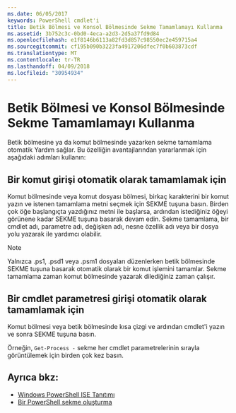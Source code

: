 ```yaml
---
ms.date: 06/05/2017
keywords: PowerShell cmdlet'i
title: Betik Bölmesi ve Konsol Bölmesinde Sekme Tamamlamayı Kullanma
ms.assetid: 3b752c3c-0bd0-4eca-a2d3-2d5a37fd9d84
ms.openlocfilehash: e1f8146b6113a82fd3d857c98550ec2e459715a4
ms.sourcegitcommit: cf195b090b3223fa4917206dfec7f0b603873cdf
ms.translationtype: MT
ms.contentlocale: tr-TR
ms.lasthandoff: 04/09/2018
ms.locfileid: "30954934"
---
```

# <a name="how-to-use-tab-completion-in-the-script-pane-and-console-pane"></a>Betik Bölmesi ve Konsol Bölmesinde Sekme Tamamlamayı Kullanma

Betik bölmesine ya da komut bölmesinde yazarken sekme tamamlama otomatik Yardım sağlar. Bu özelliğin avantajlarından yararlanmak için aşağıdaki adımları kullanın:

## <a name="to-automatically-complete-a-command-entry"></a>Bir komut girişi otomatik olarak tamamlamak için

Komut bölmesinde veya komut dosyası bölmesi, birkaç karakterini bir komut yazın ve istenen tamamlama metni seçmek için SEKME tuşuna basın. Birden çok öğe başlangıçta yazdığınız metni ile başlarsa, ardından istediğiniz öğeyi görünene kadar SEKME tuşuna basarak devam edin. Sekme tamamlama, bir cmdlet adı, parametre adı, değişken adı, nesne özellik adı veya bir dosya yolu yazarak ile yardımcı olabilir.

> [!NOTE]
> Yalnızca .ps1, .psd1 veya .psm1 dosyaları düzenlerken betik bölmesinde SEKME tuşuna basarak otomatik olarak bir komut işlemini tamamlar. Sekme tamamlama zaman komut bölmesinde yazarak dilediğiniz zaman çalışır.

## <a name="to-automatically-complete-a-cmdlet-parameter-entry"></a>Bir cmdlet parametresi girişi otomatik olarak tamamlamak için

Komut bölmesi veya betik bölmesinde kısa çizgi ve ardından cmdlet'i yazın ve sonra SEKME tuşuna basın.

Örneğin, `Get-Process -` sekme her cmdlet parametrelerinin sırayla görüntülemek için birden çok kez basın.

## <a name="see-also"></a>Ayrıca bkz:

- [Windows PowerShell ISE Tanıtımı](Introducing-the-Windows-PowerShell-ISE.md)
- [Bir PowerShell sekme oluşturma](How-to-Create-a-PowerShell-Tab-in-Windows-PowerShell-ISE.md)